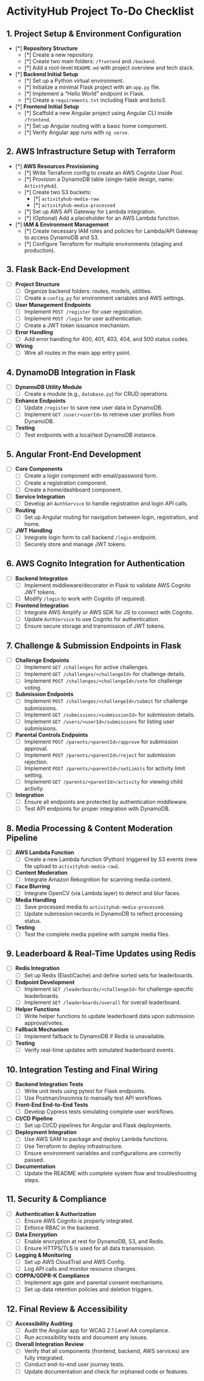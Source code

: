 # ActivityHub Project To-Do Checklist

## 1. Project Setup & Environment Configuration

- [*] **Repository Structure**
  - [*] Create a new repository.
  - [*] Create two main folders: `/frontend` and `/backend`.
  - [*] Add a root-level `README.md` with project overview and tech stack.
- [*] **Backend Initial Setup**
  - [*] Set up a Python virtual environment.
  - [*] Initialize a minimal Flask project with an `app.py` file.
  - [*] Implement a “Hello World” endpoint in Flask.
  - [*] Create a `requirements.txt` including Flask and boto3.
- [*] **Frontend Initial Setup**
  - [*] Scaffold a new Angular project using Angular CLI inside `/frontend`.
  - [*] Set up Angular routing with a basic home component.
  - [*] Verify Angular app runs with `ng serve`.

## 2. AWS Infrastructure Setup with Terraform

- [*] **AWS Resources Provisioning**
  - [*] Write Terraform config to create an AWS Cognito User Pool.
  - [*] Provision a DynamoDB table (single-table design, name: `ActivityHub`).
  - [*] Create two S3 buckets:
    - [*] `activityhub-media-raw`
    - [*] `activityhub-media-processed`
  - [*] Set up AWS API Gateway for Lambda integration.
  - [*] (Optional) Add a placeholder for an AWS Lambda function.
- [*] **IAM & Environment Management**
  - [*] Create necessary IAM roles and policies for Lambda/API Gateway to access DynamoDB and S3.
  - [*] Configure Terraform for multiple environments (staging and production).

## 3. Flask Back-End Development

- [ ] **Project Structure**
  - [ ] Organize backend folders: routes, models, utilities.
  - [ ] Create a `config.py` for environment variables and AWS settings.
- [ ] **User Management Endpoints**
  - [ ] Implement `POST /register` for user registration.
  - [ ] Implement `POST /login` for user authentication.
  - [ ] Create a JWT token issuance mechanism.
- [ ] **Error Handling**
  - [ ] Add error handling for 400, 401, 403, 404, and 500 status codes.
- [ ] **Wiring**
  - [ ] Wire all routes in the main app entry point.

## 4. DynamoDB Integration in Flask

- [ ] **DynamoDB Utility Module**
  - [ ] Create a module (e.g., `database.py`) for CRUD operations.
- [ ] **Enhance Endpoints**
  - [ ] Update `/register` to save new user data in DynamoDB.
  - [ ] Implement `GET /user/<userId>` to retrieve user profiles from DynamoDB.
- [ ] **Testing**
  - [ ] Test endpoints with a local/test DynamoDB instance.

## 5. Angular Front-End Development

- [ ] **Core Components**
  - [ ] Create a login component with email/password form.
  - [ ] Create a registration component.
  - [ ] Create a home/dashboard component.
- [ ] **Service Integration**
  - [ ] Develop an `AuthService` to handle registration and login API calls.
- [ ] **Routing**
  - [ ] Set up Angular routing for navigation between login, registration, and home.
- [ ] **JWT Handling**
  - [ ] Integrate login form to call backend `/login` endpoint.
  - [ ] Securely store and manage JWT tokens.

## 6. AWS Cognito Integration for Authentication

- [ ] **Backend Integration**
  - [ ] Implement middleware/decorator in Flask to validate AWS Cognito JWT tokens.
  - [ ] Modify `/login` to work with Cognito (if required).
- [ ] **Frontend Integration**
  - [ ] Integrate AWS Amplify or AWS SDK for JS to connect with Cognito.
  - [ ] Update `AuthService` to use Cognito for authentication.
  - [ ] Ensure secure storage and transmission of JWT tokens.

## 7. Challenge & Submission Endpoints in Flask

- [ ] **Challenge Endpoints**
  - [ ] Implement `GET /challenges` for active challenges.
  - [ ] Implement `GET /challenges/<challengeId>` for challenge details.
  - [ ] Implement `POST /challenges/<challengeId>/vote` for challenge voting.
- [ ] **Submission Endpoints**
  - [ ] Implement `POST /challenges/<challengeId>/submit` for challenge submissions.
  - [ ] Implement `GET /submissions/<submissionId>` for submission details.
  - [ ] Implement `GET /users/<userId>/submissions` for listing user submissions.
- [ ] **Parental Controls Endpoints**
  - [ ] Implement `POST /parents/<parentId>/approve` for submission approval.
  - [ ] Implement `POST /parents/<parentId>/reject` for submission rejection.
  - [ ] Implement `POST /parents/<parentId>/setLimits` for activity limit setting.
  - [ ] Implement `GET /parents/<parentId>/activity` for viewing child activity.
- [ ] **Integration**
  - [ ] Ensure all endpoints are protected by authentication middleware.
  - [ ] Test API endpoints for proper integration with DynamoDB.

## 8. Media Processing & Content Moderation Pipeline

- [ ] **AWS Lambda Function**
  - [ ] Create a new Lambda function (Python) triggered by S3 events (new file upload to `activityhub-media-raw`).
- [ ] **Content Moderation**
  - [ ] Integrate Amazon Rekognition for scanning media content.
- [ ] **Face Blurring**
  - [ ] Integrate OpenCV (via Lambda layer) to detect and blur faces.
- [ ] **Media Handling**
  - [ ] Save processed media to `activityhub-media-processed`.
  - [ ] Update submission records in DynamoDB to reflect processing status.
- [ ] **Testing**
  - [ ] Test the complete media pipeline with sample media files.

## 9. Leaderboard & Real-Time Updates using Redis

- [ ] **Redis Integration**
  - [ ] Set up Redis (ElastiCache) and define sorted sets for leaderboards.
- [ ] **Endpoint Development**
  - [ ] Implement `GET /leaderboards/<challengeId>` for challenge-specific leaderboards.
  - [ ] Implement `GET /leaderboards/overall` for overall leaderboard.
- [ ] **Helper Functions**
  - [ ] Write helper functions to update leaderboard data upon submission approval/votes.
- [ ] **Fallback Mechanism**
  - [ ] Implement fallback to DynamoDB if Redis is unavailable.
- [ ] **Testing**
  - [ ] Verify real-time updates with simulated leaderboard events.

## 10. Integration Testing and Final Wiring

- [ ] **Backend Integration Tests**
  - [ ] Write unit tests using pytest for Flask endpoints.
  - [ ] Use Postman/Insomnia to manually test API workflows.
- [ ] **Front-End End-to-End Tests**
  - [ ] Develop Cypress tests simulating complete user workflows.
- [ ] **CI/CD Pipeline**
  - [ ] Set up CI/CD pipelines for Angular and Flask deployments.
- [ ] **Deployment Integration**
  - [ ] Use AWS SAM to package and deploy Lambda functions.
  - [ ] Use Terraform to deploy infrastructure.
  - [ ] Ensure environment variables and configurations are correctly passed.
- [ ] **Documentation**
  - [ ] Update the README with complete system flow and troubleshooting steps.

## 11. Security & Compliance

- [ ] **Authentication & Authorization**
  - [ ] Ensure AWS Cognito is properly integrated.
  - [ ] Enforce RBAC in the backend.
- [ ] **Data Encryption**
  - [ ] Enable encryption at rest for DynamoDB, S3, and Redis.
  - [ ] Ensure HTTPS/TLS is used for all data transmission.
- [ ] **Logging & Monitoring**
  - [ ] Set up AWS CloudTrail and AWS Config.
  - [ ] Log API calls and monitor resource changes.
- [ ] **COPPA/GDPR-K Compliance**
  - [ ] Implement age gate and parental consent mechanisms.
  - [ ] Set up data retention policies and deletion triggers.

## 12. Final Review & Accessibility

- [ ] **Accessibility Auditing**
  - [ ] Audit the Angular app for WCAG 2.1 Level AA compliance.
  - [ ] Run accessibility tests and document any issues.
- [ ] **Overall Integration Review**
  - [ ] Verify that all components (frontend, backend, AWS services) are fully integrated.
  - [ ] Conduct end-to-end user journey tests.
  - [ ] Update documentation and check for orphaned code or features.
